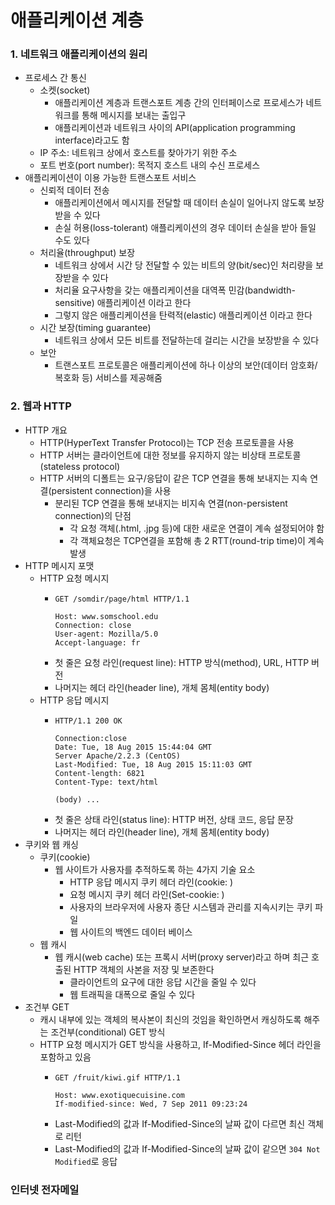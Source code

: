 # 애플리케이션 계층

### 1. 네트워크 애플리케이션의 원리

- 프로세스 간 통신
  - 소켓(socket)
    - 애플리케이션 계층과 트랜스포트 계층 간의 인터페이스로 프로세스가 네트워크를 통해 메시지를 보내는 출입구
    - 애플리케이션과 네트워크 사이의 API(application programming interface)라고도 함
  - IP 주소: 네트워크 상에서 호스트를 찾아가기 위한 주소
  - 포트 번호(port number): 목적지 호스트 내의 수신 프로세스 
- 애플리케이션이 이용 가능한 트랜스포트 서비스
  - 신뢰적 데이터 전송
    - 애플리케이션에서 메시지를 전달할 때 데이터 손실이 일어나지 않도록 보장받을 수 있다
    - 손실 허용(loss-tolerant) 애플리케이션의 경우 데이터 손실을 받아 들일 수도 있다
  - 처리율(throughput) 보장
    - 네트워크 상에서 시간 당 전달할 수 있는 비트의 양(bit/sec)인 처리량을 보장받을 수 있다
    - 처리율 요구사항을 갖는 애플리케이션을 대역폭 민감(bandwidth-sensitive) 애플리케이션 이라고 한다
    - 그렇지 않은 애플리케이션을 탄력적(elastic) 애플리케이션 이라고 한다
  - 시간 보장(timing guarantee)
    - 네트워크 상에서 모든 비트를 전달하는데 걸리는 시간을 보장받을 수 있다
  - 보안
    - 트랜스포트 프로토콜은 애플리케이션에 하나 이상의 보안(데이터 암호화/복호화 등) 서비스를 제공해줌

### 2. 웹과 HTTP

- HTTP 개요
  - HTTP(HyperText Transfer Protocol)는 TCP 전송 프로토콜을 사용
  - HTTP 서버는 클라이언트에 대한 정보를 유지하지 않는 비상태 프로토콜(stateless protocol)
  - HTTP 서버의 디폴트는 요구/응답이 같은 TCP 연결을 통해 보내지는 지속 연결(persistent connection)을 사용
    - 분리된 TCP 연결을 통해 보내지는 비지속 연결(non-persistent connection)의 단점
      - 각 요청 객체(.html, .jpg 등)에 대한 새로운 연결이 계속 설정되어야 함
      - 각 객체요청은 TCP연결을 포함해 총 2 RTT(round-trip time)이 계속 발생
- HTTP 메시지 포맷
  - HTTP 요청 메시지
    - ```
      GET /somdir/page/html HTTP/1.1
      
      Host: www.somschool.edu
      Connection: close
      User-agent: Mozilla/5.0
      Accept-language: fr
      ```
    - 첫 줄은 요청 라인(request line): HTTP 방식(method), URL, HTTP 버전
    - 나머지는 헤더 라인(header line), 개체 몸체(entity body)
  - HTTP 응답 메시지
    - ```
      HTTP/1.1 200 OK
      
      Connection:close
      Date: Tue, 18 Aug 2015 15:44:04 GMT
      Server Apache/2.2.3 (CentOS)
      Last-Modified: Tue, 18 Aug 2015 15:11:03 GMT
      Content-length: 6821
      Content-Type: text/html
      
      (body) ...
      ```
    - 첫 줄은 상태 라인(status line): HTTP 버전, 상태 코드, 응답 문장
    - 나머지는 헤더 라인(header line), 개체 몸체(entity body)
- 쿠키와 웹 캐싱
  - 쿠키(cookie)
    - 웹 사이트가 사용자를 추적하도록 하는 4가지 기술 요소
      - HTTP 응답 메시지 쿠키 헤더 라인(cookie: )
      - 요청 메시지 쿠키 헤더 라인(Set-cookie: )
      - 사용자의 브라우저에 사용자 종단 시스템과 관리를 지속시키는 쿠키 파일
      - 웹 사이트의 백엔드 데이터 베이스
  - 웹 캐시
    - 웹 캐시(web cache) 또는 프록시 서버(proxy server)라고 하며 최근 호출된 HTTP 객체의 사본을 저장 및 보존한다
      - 클라이언트의 요구에 대한 응답 시간을 줄일 수 있다
      - 웹 트래픽을 대폭으로 줄일 수 있다
- 조건부 GET
  - 캐시 내부에 있는 객체의 복사본이 최신의 것임을 확인하면서 캐싱하도록 해주는 조건부(conditional) GET 방식
  - HTTP 요청 메시지가 GET 방식을 사용하고, If-Modified-Since 헤더 라인을 포함하고 있음
    - ```
      GET /fruit/kiwi.gif HTTP/1.1
      
      Host: www.exotiquecuisine.com
      If-modified-since: Wed, 7 Sep 2011 09:23:24
      ```
    - Last-Modified의 값과 If-Modified-Since의 날짜 값이 다르면 최신 객체로 리턴
    - Last-Modified의 값과 If-Modified-Since의 날짜 값이 같으면 ```304 Not Modified```로 응답

### 인터넷 전자메일
































